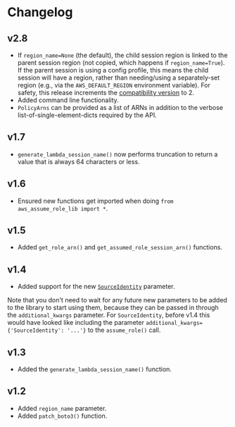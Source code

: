 # Changelog

## v2.8
* If `region_name=None` (the default), the child session region is linked to the parent session region (not copied, which happens if `region_name=True`). If the parent session is using a config profile, this means the child session will have a region, rather than needing/using a separately-set region (e.g., via the `AWS_DEFAULT_REGION` environment variable). For safety, this release increments the [compatibility version](http://blog.appliedcompscilab.com/monotonic_versioning_manifesto/) to 2.
* Added command line functionality.
* `PolicyArns` can be provided as a list of ARNs in addition to the verbose list-of-single-element-dicts required by the API.

## v1.7
* `generate_lambda_session_name()` now performs truncation to return a value that is always 64 characters or less.

## v1.6
* Ensured new functions get imported when doing `from aws_assume_role_lib import *`.

## v1.5
* Added `get_role_arn()` and `get_assumed_role_session_arn()` functions.

## v1.4
* Added support for the new [`SourceIdentity`](https://aws.amazon.com/blogs/security/how-to-relate-iam-role-activity-to-corporate-identity/) parameter.

Note that you don't need to wait for any future new parameters to be added to the library to start using them, because they can be passed in through the `additional_kwargs` parameter.
For `SourceIdentity`, before v1.4 this would have looked like including the parameter `additional_kwargs={'SourceIdentity': '...'}` to the `assume_role()` call.

## v1.3
* Added the `generate_lambda_session_name()` function.

## v1.2
* Added `region_name` parameter.
* Added `patch_boto3()` function.
